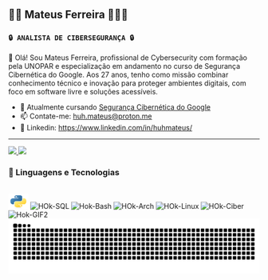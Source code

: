 ## 🧑‍💻 Mateus Ferreira 👋🖖🖖

### **`🔒 ANALISTA DE CIBERSEGURANÇA 🔒 `**

👋 Olá! Sou Mateus Ferreira, profissional de Cybersecurity com formação 
pela UNOPAR e especialização em andamento no curso de Segurança 
Cibernética do Google. Aos 27 anos, tenho como missão combinar 
conhecimento técnico e inovação para proteger ambientes digitais, 
com foco em software livre e soluções acessíveis.

- 🌱 Atualmente cursando [Segurança Cibernética do Google](https://imp.i384100.net/jroYYZ)
- 📫 Contate-me: huh.mateus@proton.me
- 🧾 Linkedin: https://www.linkedin.com/in/huhmateus/

---



<div>
  <a href="https://github.com/HOkket">
  <img height="160em" aling="right" src="https://github-readme-stats.vercel.app/api?username=Hokket&theme=merko&locale=pt-br&rank_icon=github&include_all_commits=true" />
  </a>


  <a href="https://github.com/Hokket">
  <img height="160em" aling="left" src="https://github-readme-stats.vercel.app/api/top-langs?username=Hokket&layout=compact&langs_count=8&card_width=180&theme=merko&locale=pt-br" />
  </a>
</div>

### 🤖 Linguagens e Tecnologias
<div style="display: inline_block"><br>
  <img alt="HOk-Python" aling="center" height="30" width="40" src="https://raw.githubusercontent.com/devicons/devicon/master/icons/python/python-original.svg" />
  <img alt="HOk-SQL" aling="center" height="30" width="40" src="https://cdn.jsdelivr.net/gh/devicons/devicon@latest/icons/azuresqldatabase/azuresqldatabase-original.svg" />
  <img alt="Hok-Bash" aling="center" height="30" width="40" src="https://img.icons8.com/?size=48&id=TMZAZMLFozcL&format=png" />
  <img alt="HOk-Arch" aling="center" height="30" width="40" src="https://cdn.jsdelivr.net/gh/devicons/devicon@latest/icons/archlinux/archlinux-original.svg" />
  <img alt="HOk-Linux" aling="center" height="30" width="40" src="https://cdn.jsdelivr.net/gh/devicons/devicon@latest/icons/linux/linux-original.svg" />
  <img alt="HOk-Ciber" aling="center" height="30" width="40" src="https://cdn4.iconfinder.com/data/icons/internet-security-flat-2/32/Internet_Security_shield_antivirus_protect_lock_locked-512.png"
</div>

<div aling="center">
  <img aling="right" alt="Hok-GIF2" src="https://user-images.githubusercontent.com/74038190/212284100-561aa473-3905-4a80-b561-0d28506553ee.gif" src="https://github.com/user-attachments/assets/262dd99a-085f-42a9-9069-f57a816d783e" />
</div>

<picture>
  <source media="(prefers-color-scheme: dark)" srcset="https://raw.githubusercontent.com/HOkket/HOkket/output/github-contribution-grid-snake-dark.svg">
  <source media="(prefers-color-scheme: light)" srcset="https://raw.githubusercontent.com/HOkket/HOkket/output/github-contribution-grid-snake.svg">
  <img alt="github contribution grid snake animation" src="https://raw.githubusercontent.com/HOkket/HOkket/output/github-contribution-grid-snake.svg">
</picture>
